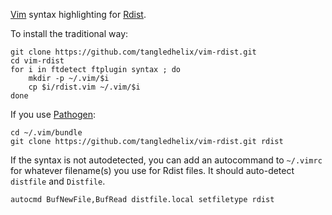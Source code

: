 
[Vim][] syntax highlighting for [Rdist][].

To install the traditional way:

	git clone https://github.com/tangledhelix/vim-rdist.git
	cd vim-rdist
	for i in ftdetect ftplugin syntax ; do
		mkdir -p ~/.vim/$i
		cp $i/rdist.vim ~/.vim/$i
	done

If you use [Pathogen][]:

	cd ~/.vim/bundle
	git clone https://github.com/tangledhelix/vim-rdist.git rdist

If the syntax is not autodetected, you can add an autocommand to `~/.vimrc`
for whatever filename(s) you use for Rdist files. It should auto-detect
`distfile` and `Distfile`.

	autocmd BufNewFile,BufRead distfile.local setfiletype rdist

[vim]: http://www.vim.org/
[rdist]: http://www.magnicomp.com/products/rdist/rdist.shtml
[pathogen]: https://github.com/tpope/vim-pathogen

